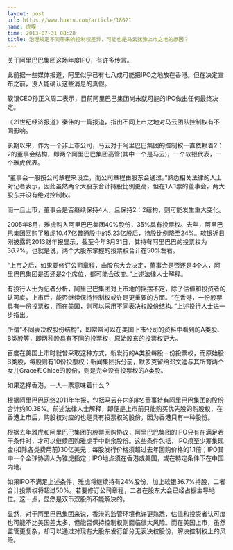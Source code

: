 ```yaml
---
layout: post
url: https://www.huxiu.com/article/18021
name: 虎嗅
time: 2013-07-31 08:28
title: 治理规定不同带来的控制权差异，可能也是马云犹豫上市之地的原因？
---
```

关于阿里巴巴集团这场年度IPO，有许多传言。

此前据一些媒体报道，阿里似乎已有七八成可能把IPO之地放在香港。但在决定宣布之前，没人能确认这些消息的真假。

软银CEO孙正义周二表示，目前阿里巴巴集团尚未就可能的IPO做出任何最终决定。

《21世纪经济报道》秦伟的一篇报道，指出不同上市之地对马云团队控制权有不同影响。

长期以来，作为一个非上市公司，马云对于阿里巴巴集团的控制权一直依赖着2：2的董事会结构，即两个阿里巴巴集团高管(其中一个是马云)，一个软银代表，一个雅虎代表。

“董事会一般按公司章程来设立，而公司章程由股东会通过。”熟悉相关法律的人士对记者表示，因此虽然两个大股东合计持股比例更高，但在1人1票的董事会，两大股东并没有绝对控制权。

而一旦上市，董事会是否继续保持4人，且保持2：2结构，则可能发生重大变化。

2005年8月，雅虎购入阿里巴巴集团40%股份，35%具有投票权。去年，阿里巴巴集团回购了雅虎10.47亿普通股中的5.23亿股后，持股比例降至24%。软银近日刚披露的2013财年报显示，截至今年3月31日，其持有阿里巴巴的投票权为36.7%。也就是说，两个大股东掌握的投票权合计在50%左右。

“上市之后，如果要修订公司章程，由股东大会决定，董事会是否还是4个人，阿里巴巴集团是否还是2个席位，都可能会改变。”上述法律人士解释。

有投行人士为记者分析，阿里巴巴集团对上市地的摇摆不定，除了估值和投资者的认可度，上市后，能否继续保持控制权或许是更重要的方面。“在香港，一份股票具有一份投票权，而在美国，则可以采用不同表决权股份结构。”上述投行人士进一步指出。

所谓“不同表决权股份结构”，即常常可以在美国上市公司的资料中看到的A类股、B类股等，即两种股具有不同的投票权，原始股东的投票权更大。

百度在美国上市时就曾采取这种方式，新发行的A类股每股一份投票权，而原始股B类股，每股则有10份投票权；新闻集团拆分前，默多克留给邓文迪与其所育两个女儿Grace和Chloe的股份，则是完全没有投票权的A类股。

如果选择香港，一人一票意味着什么？

根据阿里巴巴网络2011年年报，包括马云在内的8名董事持有阿里巴巴集团的股份合计约10.38%。前述法律人士解释，即便是上市前只能购买优先股的购股权，在香港上市后，购股权对应的也是具有投票权的股份，因为香港只有一种股份。

根据去年雅虎和阿里巴巴集团的股票回购协议，阿里巴巴集团的IPO只有在满足若干条件时，才可以继续回购雅虎手中剩余股份。这些条件包括，IPO须至少筹集现金(扣除各类费用前)30亿美元；每股发行价格须超过去年回购价格的1.1倍；IPO其中一个全球协调人为雅虎指定；IPO地点须在香港或美国，或在特定条件下在中国内地。

如果IPO不满足上述条件，雅虎将继续持有24%股份，加上软银36.7%持股，二者合计投票权将超过50%。若要修订公司章程，二者在股东大会已经占据主导地位。这一点，显然是双币双股所不能解决的。

显然，对于阿里巴巴集团来说，香港的监管环境也许更熟悉，估值和投资者认可度也可能不比美国差太多，但能否保持控制权则面临很大风险。而在美国上市，虽然监管更复杂，却可以通过对现有大股东发行部分无表决权股份，解决控制权上的风险。

